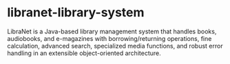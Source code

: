 # libranet-library-system
LibraNet is a Java-based library management system that handles books, audiobooks, and e-magazines with borrowing/returning operations, fine calculation, advanced search, specialized media functions, and robust error handling in an extensible object-oriented architecture.

